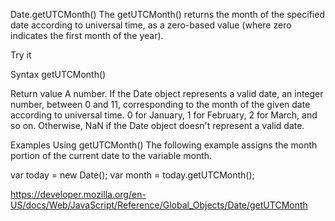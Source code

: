Date.getUTCMonth()
The getUTCMonth() returns the month of the specified date according to universal time, as a zero-based value (where zero indicates the first month of the year).

Try it

Syntax
getUTCMonth()

Return value
A number. If the Date object represents a valid date, an integer number, between 0 and 11, corresponding to the month of the given date according to universal time. 0 for January, 1 for February, 2 for March, and so on. Otherwise, NaN if the Date object doesn't represent a valid date.

Examples
Using getUTCMonth()
The following example assigns the month portion of the current date to the variable month.

var today = new Date();
var month = today.getUTCMonth();

https://developer.mozilla.org/en-US/docs/Web/JavaScript/Reference/Global_Objects/Date/getUTCMonth
